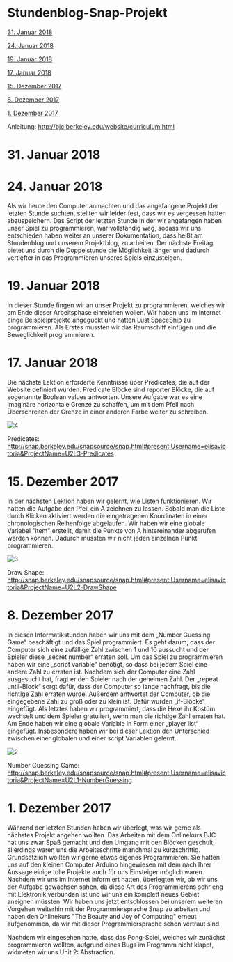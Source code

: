 # Stundenblog-Snap-Projekt

[31. Januar 2018](#sieben)

[24. Januar 2018](#sechs)

[19. Januar 2018](#fünf)

[17. Januar 2018](#vier)

[15. Dezember 2017](#drei)

[8. Dezember 2017](#zwei)

[1. Dezember 2017](#eins)


Anleitung: http://bjc.berkeley.edu/website/curriculum.html

# 31. Januar 2018<a name="sieben"></a>

# 24. Januar 2018<a name="sechs"></a>

Als wir heute den Computer anmachten und das angefangene Projekt der letzten Stunde suchten, stellten wir leider fest, dass wir es vergessen hatten abzuspeichern. Das Script der letzten Stunde in der wir angefangen haben unser Spiel zu programmieren, war vollständig weg, sodass wir uns entschieden haben weiter an unserer Dokumentation, dass heißt am Stundenblog und unserem Projektblog, zu arbeiten. Der nächste Freitag bietet uns durch die Doppelstunde die Möglichkeit länger und dadurch vertiefter in das Programmieren unseres Spiels einzusteigen. 

# 19. Januar 2018<a name="fünf"></a>

In dieser Stunde fingen wir an unser Projekt zu programmieren, welches wir am Ende dieser Arbeitsphase einreichen wollen. Wir haben uns im Internet einge Beispielprojekte angeguckt und hatten Lust SpaceShip zu programmieren. Als Erstes mussten wir das Raumschiff einfügen und die Beweglichkeit programmieren. 



# 17. Januar 2018<a name="vier"></a>

Die nächste Lektion erforderte Kenntnisse über Predicates, die auf der Website definiert wurden. Predicate Blöcke sind reporter Blöcke, die auf sogenannte Boolean values antworten. Unsere Aufgabe war es eine imaginäre horizontale Grenze zu schaffen, um mit dem Pfeil nach Überschreiten der Grenze in einer anderen Farbe weiter zu schreiben. 

![4](https://user-images.githubusercontent.com/31760498/35143249-4d549914-fd01-11e7-8e13-fbb15ac0cb52.png)

Predicates: http://snap.berkeley.edu/snapsource/snap.html#present:Username=elisavictoria&ProjectName=U2L3-Predicates

# 15. Dezember 2017<a name="drei"></a>

In der nächsten Lektion haben wir gelernt, wie Listen funktionieren. Wir hatten die Aufgabe den Pfeil ein A zeichnen zu lassen. Sobald man die Liste durch Klicken aktiviert werden die eingetragenen Koordinaten in einer chronologischen Reihenfolge abgelaufen. Wir haben wir eine globale Variabel "item" erstellt, damit die Punkte von A hintereinander abgerufen werden können. Dadurch mussten wir nicht jeden einzelnen Punkt programmieren. 

![3](https://user-images.githubusercontent.com/31760498/34034735-fa109efc-e17f-11e7-9ffd-a612c7a00aa4.png)

Draw Shape: http://snap.berkeley.edu/snapsource/snap.html#present:Username=elisavictoria&ProjectName=U2L2-DrawShape

# 8. Dezember 2017<a name="zwei"></a>

In diesen Informatikstunden haben wir uns mit dem „Number Guessing Game“ beschäftigt und das Spiel programmiert. Es geht darum, dass der Computer sich eine zufällige Zahl zwischen 1 und 10 aussucht und der Spieler diese „secret number“ erraten soll. 
Um das Spiel zu programmieren haben wir eine „script variable“ benötigt, so dass bei jedem Spiel eine andere Zahl zu erraten ist. Nachdem sich der Computer eine Zahl ausgesucht hat, fragt er den Spieler nach der geheimen Zahl. Der „repeat until-Block“ sorgt dafür, dass der Computer so lange nachfragt, bis die richtige Zahl erraten wurde. Außerdem antwortet der Computer, ob die eingegebene Zahl zu groß oder zu klein ist. Dafür wurden „if-Blöcke“ eingefügt. Als letztes haben wir programmiert, dass die Hexe ihr Kostüm wechselt und dem Spieler gratuliert, wenn man die richtige Zahl erraten hat.
Am Ende haben wir eine globale Variable in Form einer „player list“ eingefügt. Insbesondere haben wir bei dieser Lektion den Unterschied zwischen einer globalen und einer script Variablen gelernt.

![2](https://user-images.githubusercontent.com/31760498/34032829-ff0e78fa-e177-11e7-8abb-7550ca71761c.png)

Number Guessing Game: http://snap.berkeley.edu/snapsource/snap.html#present:Username=elisavictoria&ProjectName=U2L1-NumberGuessing


# 1. Dezember 2017<a name="eins"></a>

Während der letzten Stunden haben wir überlegt, was wir gerne als nächstes Projekt angehen wollten. Das Arbeiten mit dem Onlinekurs BJC hat uns zwar Spaß gemacht und den Umgang mit den Blöcken geschult, allerdings waren uns die Arbeitsschritte manchmal zu kurzschrittig. Grundsätzlich wollten wir gerne etwas eigenes Programmieren.
Sie hatten uns auf den kleinen Computer Arduino hingewiesen mit dem nach Ihrer Aussage einige tolle Projekte auch für uns Einsteiger möglich waren. Nachdem wir uns im Internet informiert hatten, überlegten wir, ob wir uns der Aufgabe gewachsen sahen, da diese Art des Programmierens sehr eng mit Elektronik verbunden ist und wir uns ein komplett neues Gebiet aneignen müssten. 
Wir haben uns jetzt entschlossen bei unserem weiteren Vorgehen weiterhin mit der Programmiersprache Snap zu arbeiten und haben den Onlinekurs "The Beauty and Joy of Computing" erneut aufgenommen, da wir mit dieser Programmiersprache schon vertraut sind.

Nachdem wir eingesehen hatte, dass das Pong-Spiel, welches wir zunächst programmieren wollten, aufgrund eines Bugs im Programm nicht klappt, widmeten wir uns Unit 2: Abstraction.

